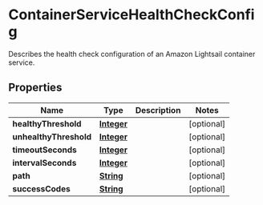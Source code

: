 

# ContainerServiceHealthCheckConfig

Describes the health check configuration of an Amazon Lightsail container service.

## Properties

| Name | Type | Description | Notes |
|------------ | ------------- | ------------- | -------------|
|**healthyThreshold** | [**Integer**](Integer.md) |  |  [optional] |
|**unhealthyThreshold** | [**Integer**](Integer.md) |  |  [optional] |
|**timeoutSeconds** | [**Integer**](Integer.md) |  |  [optional] |
|**intervalSeconds** | [**Integer**](Integer.md) |  |  [optional] |
|**path** | [**String**](String.md) |  |  [optional] |
|**successCodes** | [**String**](String.md) |  |  [optional] |



